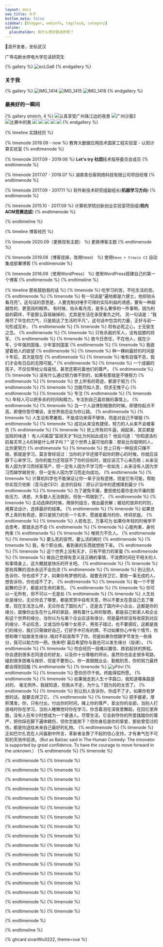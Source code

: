 ```yaml
---
layout: docs
seo_title: 关于
bottom_meta: false
sidebar: [blogger, webinfo, tagcloud, category]
valine:
  placeholder: 有什么想对我说的呢？
---
```


🐶浪开发者，坐标武汉

广埠屯断水停电大学在读研究生


{% gallery %}
![ecLGa6](https://cdn.jsdelivr.net/gh/sivanWu0222/ImageHosting@master/uPic/ecLGa6.png)
{% endgallery %}

### 关于我

{% gallery %}
![IMG_1414](https://cdn.jsdelivr.net/gh/sivanWu0222/ImageHosting@master/uPic/IMG_1414.JPG)
![IMG_1415](https://cdn.jsdelivr.net/gh/sivanWu0222/ImageHosting@master/uPic/IMG_1415.JPG)
![IMG_1416](https://cdn.jsdelivr.net/gh/sivanWu0222/ImageHosting@master/uPic/IMG_1416.JPG)
{% endgallery %}

### 最美好的一瞬间

{% gallery stretch, 4 %}
![认真享受广州珠江边的夜景](https://cdn.jsdelivr.net/gh/sivanWu0222/ImageHosting@master/uPic/%E8%AE%A4%E7%9C%9F%E4%BA%AB%E5%8F%97%E5%B9%BF%E5%B7%9E%E7%8F%A0%E6%B1%9F%E8%BE%B9%E7%9A%84%E5%A4%9C%E6%99%AF.jpg)
![广州沙面2](https://cdn.jsdelivr.net/gh/sivanWu0222/ImageHosting@master/uPic/%E5%B9%BF%E5%B7%9E%E6%B2%99%E9%9D%A22.jpg)
![比赛中的我](https://cdn.jsdelivr.net/gh/sivanWu0222/ImageHosting@master/uPic/%E6%AF%94%E8%B5%9B%E4%B8%AD%E7%9A%84%E6%88%91.JPG)
![](https://cdn.jsdelivr.net/gh/volantis-x/cdn-wallpaper/landscape/10A0FCE5-36A1-4AD0-8CF0-019259A89E03.jpeg)
![](https://cdn.jsdelivr.net/gh/volantis-x/cdn-wallpaper/abstract/B951AE18-D431-417F-B3FE-A382403FF21B.jpeg)
![](https://cdn.jsdelivr.net/gh/volantis-x/cdn-wallpaper/landscape/AEB33F9D-7294-4CF1-B8C5-3020748A9D45.jpeg)
![](https://cdn.jsdelivr.net/gh/volantis-x/cdn-wallpaper/landscape/250662D4-5A21-4AAA-BB63-CD25CF97CFF1.jpeg)
![](https://cdn.jsdelivr.net/gh/volantis-x/cdn-wallpaper/landscape/10A0FCE5-36A1-4AD0-8CF0-019259A89E03.jpeg)
{% endgallery %}

{% timeline 实践经历  %}

{% timenode 2019.09 - now %}
教育大数据应用技术国家工程实验室 - 认知计算实验室
{% endtimenode %}

{% timenode 2017.09 - 2019.06 %}
**Let's try 社团**技术指导委员会成员
{% endtimenode %}

{% timenode 2017.07 - 2018.07 %}
湖南青创客网络科技有限公司项目经理
{% endtimenode %}

{% timenode 2017.09 - 2017.11 %}
软件新技术研究组副组长(**机器学习方向**)
{% endtimenode %}

{% timenode 2015.10 - 2017.09 %}
计算机学院创新创业实验室项目组(**校内ACM竞赛选拔**)
{% endtimenode %}

{% endtimeline %}

{% timeline 博客经历 %}

{% timenode 2020.09（更换现有主题） %}
更换博客主题
{% endtimenode %}

{% timenode 2019.08（博客挂掉，改用hexo） %}
使用`hexo + travis CI` 自动集成部署博客
{% endtimenode %}

{% timenode 2016.09（使用WordPress） %}
使用WordPress搭建自己的第一个博客
{% endtimenode %}
{% endtimeline %}




{% timeline 那些鼓励我的话 %}
{% timenode  %}
吃学习的苦，不吃生活的苦。
{% endtimenode %}
{% timenode  %}
有一句话是“遍地都是六便士，他却抬头看月亮”。这句话的意思是，人要克制对唾手可得的实际利益的诱惑，要有一种超越性的、更宽阔的眼界。
有时候，抬头看月亮，是多么奢侈的一件事啊，因为利益的羁绊，不是那么容易破掉的，尤其是生活在承受重负之时。
另一句话是：“我用尽了毕生的力气，只是抵达了生活的平凡”。这句话中包含的力量，正好与前一句形成互补。
{% endtimenode %}
{% timenode  %}
将有必死之心，士无偷生之念。
{% endtimenode %}
{% timenode  %}
只有杀敌的军人，没有屈膝的将军。
{% endtimenode %}
{% timenode  %}
故今日责任，不在他人，就在少年，少年强则国强，少年富则国富
{% endtimenode %}
{% timenode  %}
我欲望着他人的欲望
{% endtimenode %}
{% timenode  %}
种一棵树最好的时间是十年前，其次是现在
{% endtimenode %}
{% timenode  %}
唯有自强不息，我们才会有日后的无限可能。”
{% endtimenode %}
{% timenode  %}
一个成器的孩子，不仅仅带给父母喜悦，甚至还寄托着他们的尊严。
{% endtimenode %}
{% timenode  %}
没有什么通过努力做不到的，如果有那就是不够努力
{% endtimenode %}
{% timenode  %}
世上所有的奇迹，都源于努力
{% endtimenode %}
{% timenode  %}
岂能尽如人意，但求无愧于心
{% endtimenode %}
{% timenode  %}
专注
{% endtimenode %}
{% timenode  %}
年轻人可以把多余的时间和精力，专注到自己喜欢做的事情上。
{% endtimenode %}
{% timenode  %}
当一个人自律到极致的时候，即便你起点不高，即便你受尽嘲讽，全世界依旧会为你让路。
{% endtimenode %}
{% timenode  %}
人生没有寒暑假，不是成功来得不够快，而是对自己不够狠
{% endtimenode %}
{% timenode  %}
成功从来没有捷径，努力的人从来不会被辜负
{% endtimenode %}
{% timenode  %}
世上所有的牛逼，闻起来，其实都是加班的味道！
有人问美国“篮球天才”科比为何如此成功？
他反问道：“你知道洛杉矶每天早上4点钟是什么样子吗？”
这个世界上最可怕的事：那些比你聪明的人，比你更努力
{% endtimenode %}
{% timenode  %}
世上只有一种投资只赚不赔，那就是学习。莫言曾经说过：当你的才华还撑不起你的野心的时候，你就应该静下心来学习，当你的能力还驾驭不了你的目标时，就应该沉下心来历练；从来没有人因为学习而倾家荡产，但一定有人因为不学习而一贫如洗；从来没有人因为学习而越学越贫穷，但一定有人因为学习而走向成功。
{% endtimenode %}
{% timenode  %}
计算机科学也不能保证让你一辈子没有遗憾，但是它有可能，帮助你实现贝佐斯（亚马逊CEO）追求的目标：把认识当中的遗憾降到最少
{% endtimenode %}
{% timenode  %}
为了避免平庸，要拒绝拉着你走向平庸的那些压力、诱惑，大多数人无法做到，但张一鸣做到了。
{% endtimenode %}
{% timenode  %}
主动选择的时候，用排列组合，做出最优解；被动的放弃的时刻，用算法设计，选择最好的结果。
{% endtimenode %}
{% timenode  %}
如果世界上真的有奇迹，那只是努力的另一个名字。愿披星戴月的你，终将凯旋。
{% endtimenode %}
{% timenode  %}
人若有志，万事可为
如果你年轻的时候学不会思考，那就永远不会
{% endtimenode %}
{% timenode  %}
心能拘束，身何拘束
{% endtimenode %}
{% timenode  %}
唯努力不负人。
{% endtimenode %}
{% timenode  %}
要么死的安然，要么活的絢烂
{% endtimenode %}
{% timenode  %}
我，有个职业病，看到美的东西就想拍下来。
{% endtimenode %}
{% timenode  %}
这个世界上没有天才，只有不努力的笨蛋
{% endtimenode %}
{% timenode  %}
做自己觉得有意义且正确的事情，不浪费时间在不相关的人和事情身上，这大概就是快乐的开关吧。
{% endtimenode %}
{% timenode  %}
那些挥舞的泪水永远不会白流
{% endtimenode %}
{% timenode  %}
别让别人告诉你，你也成不了才，如果你有梦想的话，就要去捍卫它，那些一事无成的人，想告诉你，你也成不了才。
{% endtimenode %}
{% timenode  %}
每一个不曾起舞的日子，都是对生命的辜负。
{% endtimenode %}
{% timenode  %}
你可以一无所有，但不可以一无是处
{% endtimenode %}
{% timenode  %}
人生处处是缘分，无论你去了哪里，都是冥冥中自有天意，所以不要太在意自己去了哪里，现在生活怎么样，无论你去了国际大厂，还是去了国内中小企业，这都是你的缘分，就像你出生在什么样的家庭，拥有着什么样的智商，都是自己和家人和企业和这个世界的缘分，当你以为与某个企业应该有缘分，但是最终却没有收获到对应的缘分，不必叹息，又或当你与哪个女孩子，男孩子错过，也不要感叹，这都是我们的缘分，我们只需做好自己，打好手中已有的牌。不过如果你心中有个情节，你想和哪个姑娘发生缘分..哦对不起我帮不了你。但是如果你想跟字节发生一些缘分，我可以助力你一把。快来吧! 最后希望你与我也可以发生缘分（投递）。
{% endtimenode %}
{% timenode  %}
你会经历一段难以置信、跌宕起伏的旅程。你会遇到很多志同道合的好友，以及你十分尊敬的师长。虽然你也会走很多弯路，碰到很多困难与挫折，但是不要担心，你一直兢兢业业、勤勉刻苦，你的努力最终都会得到回报
{% endtimenode %}
{% timenode  %}
![yFtivi](https://cdn.jsdelivr.net/gh/sivanWu0222/ImageHosting@master/uPic/yFtivi.png)
{% endtimenode %}
{% timenode  %}
愿你历尽千帆，终能得偿所愿。
{% endtimenode %}
{% timenode  %}
如果我走到人生十字路口，我知道哪条路是对的， 毫无例外，我就知道，但我从不走，为什么？因为妈的太苦了。
{% endtimenode %}
{% timenode  %}
别让别人告诉你，你成不了才。如果你有梦想的话，就要去捍卫它。
{% endtimenode %}
{% timenode  %}
把手握紧，厚积薄发，你，只有付出，付出你的时间，赌上你的尊严，拿出你的全部，当别人打游戏时你在学习，当别人睡懒觉时你在学习，你含着泪在深夜里舞蹈，在回忆里奔跑，没有人在年少时想成为一个普通人。尽管生活，它会剥夺你的所爱践踏你的尊严，把你踩在脚下遍体鳞伤，但你怎能倒下？但你身后是你的挚爱，那些曾受过的伤，都是你送给未来自己最好的礼物。
{% endtimenode %}
{% timenode  %}
正如巴尔扎克在人间喜剧中所言，革新者全靠了不起的信心支持，才有勇气在不可知的天地中前进。（But as Balzac said in The Human Comedy: The innovator is supported by great confidence. To have the courage to move forward in the unknown.）
{% endtimenode %}
{% timenode  %}

{% endtimenode %}
{% timenode  %}

{% endtimenode %}
{% timenode  %}

{% endtimenode %}
{% timenode  %}

{% endtimenode %}
{% timenode  %}

{% endtimenode %}
{% timenode  %}

{% endtimenode %}
{% timenode  %}

{% endtimenode %}
{% timenode  %}

{% endtimenode %}
{% timenode  %}

{% endtimenode %}
{% timenode  %}

{% endtimenode %}
{% timenode  %}

{% endtimenode %}
{% timenode  %}

{% endtimenode %}
{% timenode  %}

{% endtimenode %}
{% timenode  %}

{% endtimenode %}
{% timenode  %}

{% endtimenode %}
{% timenode  %}

{% endtimenode %}
{% timenode  %}

{% endtimenode %}
{% timenode  %}

{% endtimenode %}


{% endtimeline %}



{% ghcard sivanWu0222, theme=vue %}


